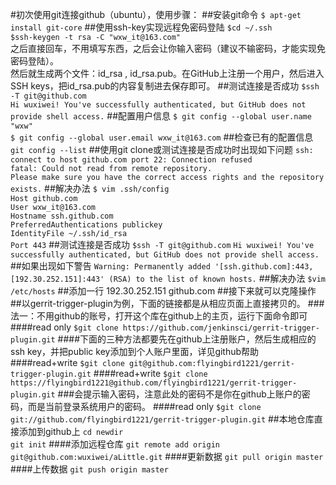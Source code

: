 #初次使用git连接github（ubuntu），使用步骤：
##安装git命令
`$ apt-get install git-core`
##使用ssh-key实现远程免密码登陆
`$cd ~/.ssh`  
`$ssh-keygen -t rsa -C "wxw_it@163.com"`  
之后直接回车，不用填写东西，之后会让你输入密码（建议不输密码，才能实现免密码登陆）。  
然后就生成两个文件：id_rsa , id_rsa.pub。在GitHub上注册一个用户，然后进入SSH keys，把id_rsa.pub的内容复制进去保存即可。
##测试连接是否成功
`$ssh -T git@github.com`  
`Hi wuxiwei! You've successfully authenticated, but GitHub does not provide shell access.`
##配置用户信息
`$ git config --global user.name "wxw"`  
`$ git config --global user.email wxw_it@163.com`
##检查已有的配置信息
`git config --list`
##使用git clone或测试连接是否成功时出现如下问题
`ssh: connect to host github.com port 22: Connection refused`  
`fatal: Could not read from remote repository.`  
`Please make sure you have the correct access rights and the repository exists.`
##解决办法
`$ vim .ssh/config`  
`Host github.com`  
`User wxw_it@163.com`  
`Hostname ssh.github.com`  
`PreferredAuthentications publickey`  
`IdentityFile ~/.ssh/id_rsa`  
`Port 443`
##测试连接是否成功
`$ssh -T git@github.com`
`Hi wuxiwei! You've successfully authenticated, but GitHub does not provide shell access.`
##如果出现如下警告
`Warning: Permanently added '[ssh.github.com]:443,[192.30.252.151]:443' (RSA) to the list of known hosts.`
##解决办法
`$vim /etc/hosts`
##添加一行
192.30.252.151   github.com
##接下来就可以克隆操作
##以gerrit-trigger-plugin为例，下面的链接都是从相应页面上直接拷贝的。
###法一：不用github的账号，打开这个库在github上的主页，运行下面命令即可
####read only
`$git clone https://github.com/jenkinsci/gerrit-trigger-plugin.git`
####下面的三种方法都要先在github上注册账户，然后生成相应的ssh key，并把public key添加到个人账户里面，详见github帮助
####read+write
`$git clone git@github.com:flyingbird1221/gerrit-trigger-plugin.git`
####read+write
`$git clone https://flyingbird1221@github.com/flyingbird1221/gerrit-trigger-plugin.git`
###会提示输入密码，注意此处的密码不是你在github上账户的密码，而是当前登录系统用户的密码。
####read only
`$git clone git://github.com/flyingbird1221/gerrit-trigger-plugin.git`
##本地仓库直接添加到github上
`cd newdir`  
`git init`
####添加远程仓库
`git remote add origin git@github.com:wuxiwei/aLittle.git`
####更新数据
`git pull origin master`
####上传数据
`git push origin master`
